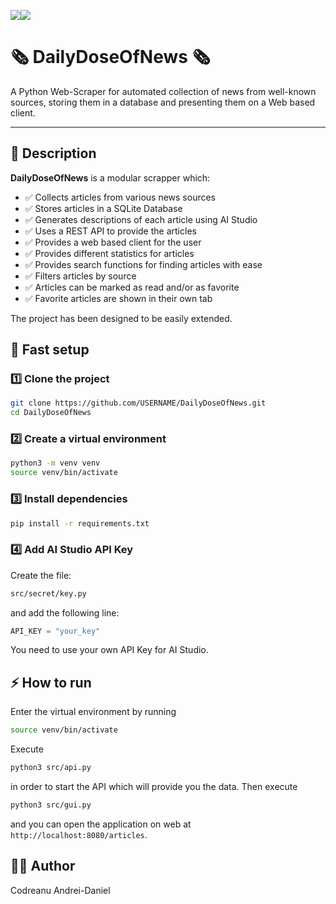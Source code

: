 <img src="https://img.shields.io/badge/Google%20Gemini-8E75B2?style=for-the-badge&logo=googlegemini&logoColor=white"/><img src="https://img.shields.io/badge/Python-FFD43B?style=for-the-badge&logo=python&logoColor=blue"/>

# 🗞️ DailyDoseOfNews 🗞️

A Python Web-Scraper for automated collection of news from well-known sources, storing them in a database and presenting them on a Web based client.

---

## 📜 Description

**DailyDoseOfNews** is a modular scrapper which:

- ✅ Collects articles from various news sources
- ✅ Stores articles in a SQLite Database
- ✅ Generates descriptions of each article using AI Studio
- ✅ Uses a REST API to provide the articles
- ✅ Provides a web based client for the user
- ✅ Provides different statistics for articles
- ✅ Provides search functions for finding articles with ease
- ✅ Filters articles by source
- ✅ Articles can be marked as read and/or as favorite
- ✅ Favorite articles are shown in their own tab

The project has been designed to be easily extended.

## 🏁 Fast setup
### 1️⃣ Clone the project

```bash
git clone https://github.com/USERNAME/DailyDoseOfNews.git
cd DailyDoseOfNews
```

### 2️⃣ Create a virtual environment
```bash
python3 -m venv venv
source venv/bin/activate
```

### 3️⃣ Install dependencies
```bash
pip install -r requirements.txt
```

### 4️⃣ Add AI Studio API Key
Create the file:
```bash
src/secret/key.py
```
and add the following line:
```python
API_KEY = "your_key"
```
You need to use your own API Key for AI Studio.

## ⚡️ How to run
Enter the virtual environment by running
```bash
source venv/bin/activate
```
Execute
```bash
python3 src/api.py
```
in order to start the API which will provide you the data.
Then execute
```bash
python3 src/gui.py
```
and you can open the application on web at `http://localhost:8080/articles`.

## 👨‍💻 Author
Codreanu Andrei-Daniel